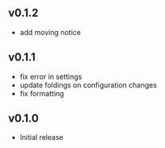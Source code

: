 ## v0.1.2
- add moving notice

## v0.1.1
- fix error in settings
- update foldings on configuration changes
- fix formatting

## v0.1.0
- Initial release
